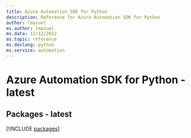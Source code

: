 ```yaml
---
title: Azure Automation SDK for Python
description: Reference for Azure Automation SDK for Python
author: lmazuel
ms.author: lmazuel
ms.data: 12/12/2022
ms.topic: reference
ms.devlang: python
ms.service: automation
---
```

# Azure Automation SDK for Python - latest
## Packages - latest
[!INCLUDE [packages](automation-index.md)]